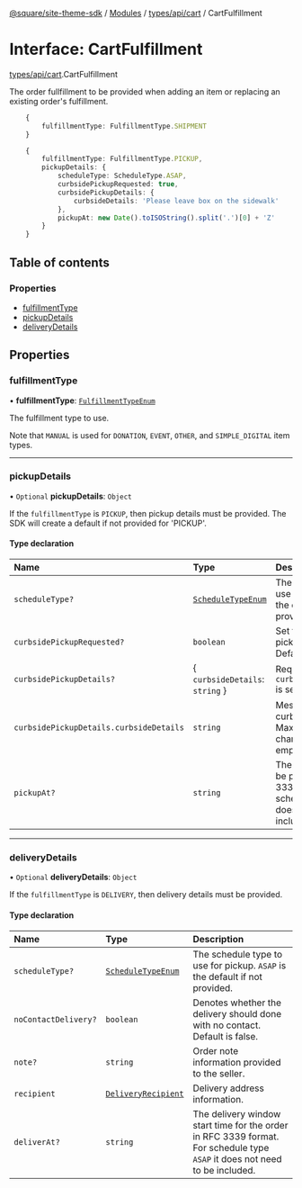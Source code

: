 [@square/site-theme-sdk](../GettingStarted.md) / [Modules](../modules.md) / [types/api/cart](../modules/types_api_cart.md) / CartFulfillment

# Interface: CartFulfillment

[types/api/cart](../modules/types_api_cart.md).CartFulfillment

The order fullfillment to be provided when adding an item or
replacing an existing order's fulfillment.
```ts
	{
		fulfillmentType: FulfillmentType.SHIPMENT
	}
```
```ts
	{
		fulfillmentType: FulfillmentType.PICKUP,
		pickupDetails: {
			scheduleType: ScheduleType.ASAP,
			curbsidePickupRequested: true,
			curbsidePickupDetails: {
				curbsideDetails: 'Please leave box on the sidewalk'
			},
			pickupAt: new Date().toISOString().split('.')[0] + 'Z'
		}
	}
```

## Table of contents

### Properties

- [fulfillmentType](types_api_cart.CartFulfillment.md#fulfillmenttype)
- [pickupDetails](types_api_cart.CartFulfillment.md#pickupdetails)
- [deliveryDetails](types_api_cart.CartFulfillment.md#deliverydetails)

## Properties

### fulfillmentType

• **fulfillmentType**: [`FulfillmentTypeEnum`](../modules/types_api_cart.md#fulfillmenttypeenum)

The fulfillment type to use.

Note that `MANUAL` is used for `DONATION`, `EVENT`, `OTHER`, and `SIMPLE_DIGITAL` item types.

___

### pickupDetails

• `Optional` **pickupDetails**: `Object`

If the `fulfillmentType` is `PICKUP`, then pickup details must be provided. The SDK will create a
 default if not provided for 'PICKUP'.

#### Type declaration

| Name | Type | Description |
| :------ | :------ | :------ |
| `scheduleType?` | [`ScheduleTypeEnum`](../modules/types_api_cart.md#scheduletypeenum) | The schedule type to use for pickup. `ASAP` is the default if not provided. |
| `curbsidePickupRequested?` | `boolean` | Set to true if curbside pickup is requested. Default is false. |
| `curbsidePickupDetails?` | { `curbsideDetails`: `string`  } | Required if `curbsidePickupRequested` is set to true. |
| `curbsidePickupDetails.curbsideDetails` | `string` | Message from buyer for curbside details. Maximum 500 characters. Default is an empty string. |
| `pickupAt?` | `string` | The time for the order to be picked up in RFC 3339 format. For schedule type `ASAP` it does not need to be included. |

___

### deliveryDetails

• `Optional` **deliveryDetails**: `Object`

If the `fulfillmentType` is `DELIVERY`, then delivery details must be provided.

#### Type declaration

| Name | Type | Description |
| :------ | :------ | :------ |
| `scheduleType?` | [`ScheduleTypeEnum`](../modules/types_api_cart.md#scheduletypeenum) | The schedule type to use for pickup. `ASAP` is the default if not provided. |
| `noContactDelivery?` | `boolean` | Denotes whether the delivery should done with no contact. Default is false. |
| `note?` | `string` | Order note information provided to the seller. |
| `recipient` | [`DeliveryRecipient`](types_api_cart.DeliveryRecipient.md) | Delivery address information. |
| `deliverAt?` | `string` | The delivery window start time for the order in RFC 3339 format. For schedule type `ASAP` it does not need to be included. |
